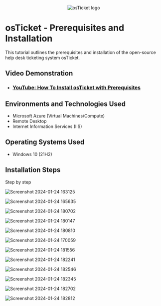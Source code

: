 <p align="center">
<img src="https://i.imgur.com/Clzj7Xs.png" alt="osTicket logo"/>
</p>

<h1>osTicket - Prerequisites and Installation</h1>
This tutorial outlines the prerequisites and installation of the open-source help desk ticketing system osTicket.<br />


<h2>Video Demonstration</h2>

- ### [YouTube: How To Install osTicket with Prerequisites](https://www.youtube.com)

<h2>Environments and Technologies Used</h2>

- Microsoft Azure (Virtual Machines/Compute)
- Remote Desktop
- Internet Information Services (IIS)

<h2>Operating Systems Used </h2>

- Windows 10</b> (21H2)

 
<h2>Installation Steps</h2>
Step by step

![Screenshot 2024-01-24 163125](https://github.com/boluadunbarin/osticket-prereqs3/assets/157642328/e1a8604a-2c8a-4b1c-ba57-05a14dfa977f)

![Screenshot 2024-01-24 165635](https://github.com/boluadunbarin/osticket-prereqs3/assets/157642328/7f6323ba-208d-456f-8b0d-8066757e163e)

![Screenshot 2024-01-24 180702](https://github.com/boluadunbarin/osticket-prereqs3/assets/157642328/44761e55-8e24-4dfd-8cd5-c9a5f8d889d8)

![Screenshot 2024-01-24 180147](https://github.com/boluadunbarin/osticket-prereqs3/assets/157642328/cc5d0168-b2e4-4c4c-be34-ef9d3b3eee62)

![Screenshot 2024-01-24 180810](https://github.com/boluadunbarin/osticket-prereqs3/assets/157642328/d341f21d-60ef-4a30-b34a-5d251a8ca796)

![Screenshot 2024-01-24 170059](https://github.com/boluadunbarin/osticket-prereqs3/assets/157642328/dfa6a8f2-09b5-4aed-8904-064d4a069b89)

![Screenshot 2024-01-24 181556](https://github.com/boluadunbarin/osticket-prereqs3/assets/157642328/c0dd0f45-09bb-487a-9376-82e6c0bef5af)

![Screenshot 2024-01-24 182241](https://github.com/boluadunbarin/osticket-prereqs3/assets/157642328/fbe3e78d-cca5-4520-9822-568fa4e4655d)

![Screenshot 2024-01-24 182546](https://github.com/boluadunbarin/osticket-prereqs3/assets/157642328/cc466185-15cc-42b2-b77f-7a5f9d935809)

![Screenshot 2024-01-24 182345](https://github.com/boluadunbarin/osticket-prereqs3/assets/157642328/42f79545-1644-4aed-8373-b40668bf7774)

![Screenshot 2024-01-24 182702](https://github.com/boluadunbarin/osticket-prereqs3/assets/157642328/553aca58-d8fd-4ac0-a394-62217b247516)

![Screenshot 2024-01-24 182812](https://github.com/boluadunbarin/osticket-prereqs3/assets/157642328/7ab9ca82-014d-4618-86a6-b4c3575944e4)
